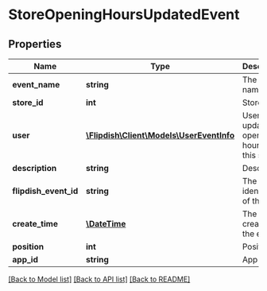# StoreOpeningHoursUpdatedEvent

## Properties
Name | Type | Description | Notes
------------ | ------------- | ------------- | -------------
**event_name** | **string** | The event name | [optional] 
**store_id** | **int** | Store Id | [optional] 
**user** | [**\Flipdish\Client\Models\UserEventInfo**](UserEventInfo.md) | User which updated opening hours for this store | [optional] 
**description** | **string** | Description | [optional] 
**flipdish_event_id** | **string** | The identitfier of the event | [optional] 
**create_time** | [**\DateTime**](\DateTime.md) | The time of creation of the event | [optional] 
**position** | **int** | Position | [optional] 
**app_id** | **string** | App id | [optional] 

[[Back to Model list]](../README.md#documentation-for-models) [[Back to API list]](../README.md#documentation-for-api-endpoints) [[Back to README]](../README.md)


